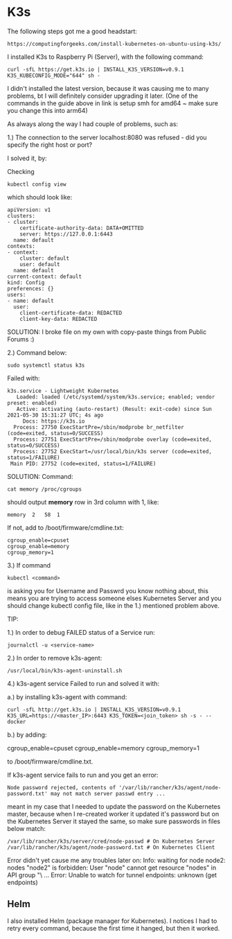 # K3s 

The following steps got me a good headstart: 

	https://computingforgeeks.com/install-kubernetes-on-ubuntu-using-k3s/

I installed K3s to Raspberry Pi (Server), with the following command:

	curl -sfL https://get.k3s.io | INSTALL_K3S_VERSION=v0.9.1 K3S_KUBECONFIG_MODE="644" sh -

I didn't installed the latest version, because it was causing me to many problems, bt I will definitely consider upgrading it later.
(One of the commands in the guide above in link is setup smh for amd64 ~ make sure you change this into arm64)

As always along the way I had couple of problems, such as:

1.)
	The connection to the server localhost:8080 was refused - did you specify the right host or port?

I solved it, by:

Checking 

	kubectl config view

which should look like:

	apiVersion: v1
	clusters:
	- cluster:
	    certificate-authority-data: DATA+OMITTED
	    server: https://127.0.0.1:6443
	  name: default
	contexts:
	- context:
	    cluster: default
	    user: default
	  name: default
	current-context: default
	kind: Config
	preferences: {}
	users:
	- name: default
	  user:
	    client-certificate-data: REDACTED
	    client-key-data: REDACTED

SOLUTION:
I broke file on my own with copy-paste things from Public Forums :)


2.) Command below:

	sudo systemctl status k3s

Failed with:

	k3s.service - Lightweight Kubernetes
	   Loaded: loaded (/etc/systemd/system/k3s.service; enabled; vendor preset: enabled)
	   Active: activating (auto-restart) (Result: exit-code) since Sun 2021-05-30 15:31:27 UTC; 4s ago
	     Docs: https://k3s.io
	  Process: 27750 ExecStartPre=/sbin/modprobe br_netfilter (code=exited, status=0/SUCCESS)
	  Process: 27751 ExecStartPre=/sbin/modprobe overlay (code=exited, status=0/SUCCESS)
	  Process: 27752 ExecStart=/usr/local/bin/k3s server (code=exited, status=1/FAILURE)
	 Main PID: 27752 (code=exited, status=1/FAILURE)

SOLUTION:
Command:

	cat memory /proc/cgroups

should output **memory** row in 3rd column with 1, like:

	memory	2	58	1

If not, add to /boot/firmware/cmdline.txt:

	cgroup_enable=cpuset
	cgroup_enable=memory
	cgroup_memory=1

3.) If command

	kubectl <command>

is asking you for Username and Passwrd you know nothing about, this means you are trying to access someone elses Kubernetes Server and you should change kubectl config file, like in the 1.) mentioned problem above. 


TIP:

1.) In order to debug FAILED status of a Service run:

	journalctl -u <service-name>

2.) In order to remove k3s-agent:

	/usr/local/bin/k3s-agent-uninstall.sh


4.) k3s-agent service Failed to run and solved it with:

a.) by installing k3s-agent with command:

	curl -sfL http://get.k3s.io | INSTALL_K3S_VERSION=v0.9.1 K3S_URL=https://<master_IP>:6443 K3S_TOKEN=<join_token> sh -s - --docker

b.) by adding:

cgroup_enable=cpuset
cgroup_enable=memory
cgroup_memory=1

to /boot/firmware/cmdline.txt.


If k3s-agent service fails to run and you get an error:

	Node password rejected, contents of '/var/lib/rancher/k3s/agent/node-password.txt' may not match server passwd entry ...

meant in my case that I needed to update the password on the Kubernetes master, because when I re-created worker it updated it's password but on the Kubernetes Server it stayed the same, so make sure passwords in files below match:

	/var/lib/rancher/k3s/server/cred/node-passwd # On Kubernetes Server
	/var/lib/rancher/k3s/agent/node-password.txt # On Kubernetes Client


Error didn't yet cause me any troubles later on:
	Info: waiting for node node2: nodes \"node2\" is forbidden: User \"node\" cannot get resource \"nodes\" in API group \"\ ...
	Error: Unable to watch for tunnel endpoints: unknown (get endpoints)

## Helm

I also installed Helm (package manager for Kubernetes). I notices I had to retry every command, because the first time it hanged, but then it worked.

